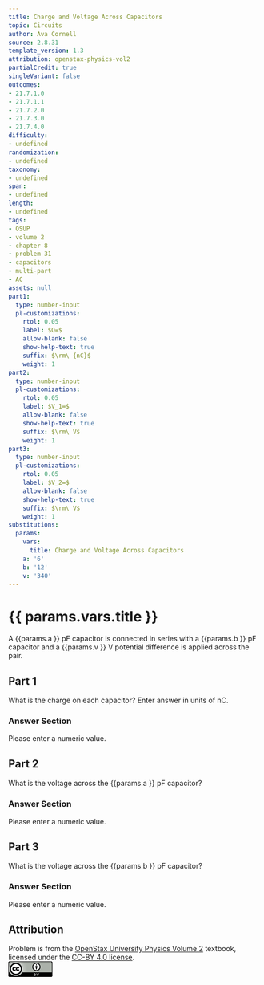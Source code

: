 ```yaml
---
title: Charge and Voltage Across Capacitors
topic: Circuits
author: Ava Cornell
source: 2.8.31
template_version: 1.3
attribution: openstax-physics-vol2
partialCredit: true
singleVariant: false
outcomes:
- 21.7.1.0
- 21.7.1.1
- 21.7.2.0
- 21.7.3.0
- 21.7.4.0
difficulty:
- undefined
randomization:
- undefined
taxonomy:
- undefined
span:
- undefined
length:
- undefined
tags:
- OSUP
- volume 2
- chapter 8
- problem 31
- capacitors
- multi-part
- AC
assets: null
part1:
  type: number-input
  pl-customizations:
    rtol: 0.05
    label: $Q=$
    allow-blank: false
    show-help-text: true
    suffix: $\rm\ {nC}$
    weight: 1
part2:
  type: number-input
  pl-customizations:
    rtol: 0.05
    label: $V_1=$
    allow-blank: false
    show-help-text: true
    suffix: $\rm\ V$
    weight: 1
part3:
  type: number-input
  pl-customizations:
    rtol: 0.05
    label: $V_2=$
    allow-blank: false
    show-help-text: true
    suffix: $\rm\ V$
    weight: 1
substitutions:
  params:
    vars:
      title: Charge and Voltage Across Capacitors
    a: '6'
    b: '12'
    v: '340'
---
```

# {{ params.vars.title }}
A {{params.a }}$\textrm{ pF}$ capacitor is connected in series with a {{params.b }}$\textrm{ pF}$ capacitor and a {{params.v }}$\textrm{ V}$ potential difference is applied across the pair.

## Part 1

What is the charge on each capacitor? Enter answer in units of nC.

### Answer Section

Please enter a numeric value.

## Part 2

What is the voltage across the {{params.a }}$\textrm{ pF}$ capacitor?

### Answer Section

Please enter a numeric value.

## Part 3

What is the voltage across the {{params.b }}$\textrm{ pF}$ capacitor?

### Answer Section

Please enter a numeric value.

## Attribution

Problem is from the [OpenStax University Physics Volume 2](https://openstax.org/details/books/university-physics-volume-2) textbook, licensed under the [CC-BY 4.0 license](https://creativecommons.org/licenses/by/4.0/).<br>![Image representing the Creative Commons 4.0 BY license.](https://raw.githubusercontent.com/firasm/bits/master/by.png)